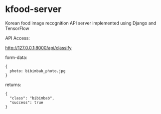 # kfood-server

Korean food image recognition API server implemented using Django and TensorFlow

API Access:

http://127.0.0.1:8000/api/classify

form-data:
```
{
  photo: bibimbab_photo.jpg
}
```

returns:
```
{
  "class": "bibimbab",
  "success": true
}
```
